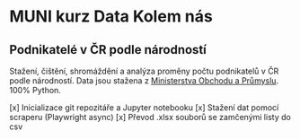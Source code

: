 # MUNI kurz Data Kolem nás  
## Podnikatelé v ČR podle národností  
  
Stažení, čištění, shromáždění a analýza proměny počtu podnikatelů v ČR podle národností. Data jsou stažena z [Ministerstva Obchodu a Průmyslu](https://mpo.gov.cz/cz/podnikani/zivnostenske-podnikani/statisticke-udaje-o-podnikatelich/pocty-podnikatelu-dle-obcanstvi-podnikajicich-v-ceske-republice--151024/).  
100% Python.  

[x] Inicializace git repozitáře a Jupyter notebooku
[x] Stažení dat pomocí scraperu (Playwright async)
[x] Převod .xlsx souborů se zamčenými listy do csv
